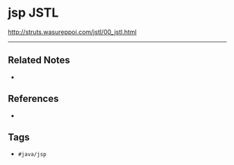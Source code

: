 # jsp JSTL
http://struts.wasureppoi.com/jstl/00_jstl.html

---
## Related Notes
- 

## References
- 

## Tags
- `#java/jsp` 